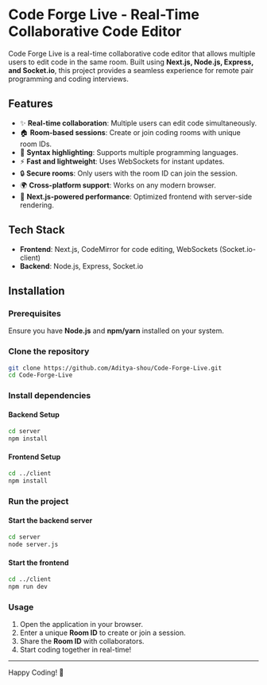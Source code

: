 # Code Forge Live - Real-Time Collaborative Code Editor

Code Forge Live is a real-time collaborative code editor that allows multiple users to edit code in the same room. Built using **Next.js, Node.js, Express, and Socket.io**, this project provides a seamless experience for remote pair programming and coding interviews.

## Features
- ✨ **Real-time collaboration**: Multiple users can edit code simultaneously.
- 🏠 **Room-based sessions**: Create or join coding rooms with unique room IDs.
- 🎨 **Syntax highlighting**: Supports multiple programming languages.
- ⚡ **Fast and lightweight**: Uses WebSockets for instant updates.
- 🔒 **Secure rooms**: Only users with the room ID can join the session.
- 🌍 **Cross-platform support**: Works on any modern browser.
- 🚀 **Next.js-powered performance**: Optimized frontend with server-side rendering.

## Tech Stack
- **Frontend**: Next.js, CodeMirror for code editing, WebSockets (Socket.io-client)
- **Backend**: Node.js, Express, Socket.io

## Installation

### Prerequisites
Ensure you have **Node.js** and **npm/yarn** installed on your system.

### Clone the repository
```sh
git clone https://github.com/Aditya-shou/Code-Forge-Live.git
cd Code-Forge-Live
```

### Install dependencies
#### Backend Setup
```sh
cd server
npm install
```

#### Frontend Setup
```sh
cd ../client
npm install
```

### Run the project
#### Start the backend server
```sh
cd server
node server.js
```

#### Start the frontend
```sh
cd ../client
npm run dev
```

### Usage
1. Open the application in your browser.
2. Enter a unique **Room ID** to create or join a session.
3. Share the **Room ID** with collaborators.
4. Start coding together in real-time!


---

Happy Coding! 🚀
